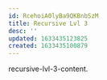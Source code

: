 ```yaml
---
id: RcehoiA0lyBa9QKBnbSzM
title: Recursive Lvl 3
desc: ''
updated: 1633435123825
created: 1633435100879
---
```



recursive-lvl-3-content.
